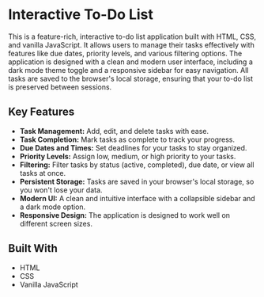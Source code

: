 # Interactive To-Do List

This is a feature-rich, interactive to-do list application built with HTML, CSS, and vanilla JavaScript. It allows users to manage their tasks effectively with features like due dates, priority levels, and various filtering options. The application is designed with a clean and modern user interface, including a dark mode theme toggle and a responsive sidebar for easy navigation. All tasks are saved to the browser's local storage, ensuring that your to-do list is preserved between sessions.

## Key Features

*   **Task Management:** Add, edit, and delete tasks with ease.
*   **Task Completion:** Mark tasks as complete to track your progress.
*   **Due Dates and Times:** Set deadlines for your tasks to stay organized.
*   **Priority Levels:** Assign low, medium, or high priority to your tasks.
*   **Filtering:** Filter tasks by status (active, completed), due date, or view all tasks at once.
*   **Persistent Storage:** Tasks are saved in your browser's local storage, so you won't lose your data.
*   **Modern UI:** A clean and intuitive interface with a collapsible sidebar and a dark mode option.
*   **Responsive Design:** The application is designed to work well on different screen sizes.

## Built With

*   HTML
*   CSS
*   Vanilla JavaScript
